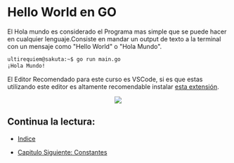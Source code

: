 # Hello World en GO

El Hola mundo es considerado el Programa mas simple que se puede hacer en cualquier lenguaje.Consiste en mandar un output de texto a la terminal con un mensaje como "Hello World" o "Hola Mundo".

```bash
ultirequiem@sakuta:~$ go run main.go
¡Hola Mundo!
```

El Editor Recomendado para este curso es VSCode, si es que estas utilizando este editor es altamente recomendable instalar [esta extensión](https://marketplace.visualstudio.com/items?itemName=golang.go).

<div align="center">
<a href="https://youtu.be/Afq6LN892cY"><img src="./../../img/01-min.png"/></a>
</div>

## Continua la lectura:

- [Indice](./../../README.md)

- [Capitulo Siguiente: Constantes](./../02_Constantes)
